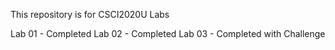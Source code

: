This repository is for CSCI2020U Labs

Lab 01 - Completed
Lab 02 - Completed
Lab 03 - Completed with Challenge

